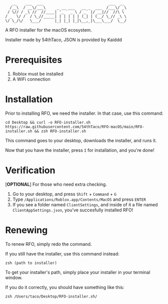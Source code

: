 ```
   __    ___  ___                             ___  __    
  /__\  / __\/___\     _ __ ___   __ _  ___  /___\/ _\   
 / \// / _\ //  //____| '_ ` _ \ / _` |/ __|//  //\ \    
/ _  \/ /  / \_//_____| | | | | | (_| | (__/ \_// _\ \   
\/ \_/\/   \___/      |_| |_| |_|\__,_|\___\___/  \__/  
```

A RFO installer for the macOS ecosystem.

Installer made by 54thTaco, JSON is provided by Kaiddd

# Prerequisites 
1. Roblox must be installed
2. A WiFi connection

# Installation
Prior to installing RFO, we need the installer. In that case, use this command:
```
cd Desktop && curl -o RFO-installer.sh https://raw.githubusercontent.com/54thTaco/RFO-macOS/main/RFO-installer.sh && zsh RFO-installer.sh
```
This command goes to your desktop, downloads the installer, and runs it. 

Now that you have the installer, press `I` for installation, and you're done!

# Verification
[**OPTIONAL**] For those who need extra checking.
1. Go to your desktop, and press `Shift` + `Command` + `G`
2. Type `/Applications/Roblox.app/Contents/MacOS` and press `ENTER`
3. If you see a folder named `ClientSettings`, and inside of it a file named `ClientAppSettings.json`, you've succesfully installed RFO!

# Renewing
To renew RFO, simply redo the command.

If you still have the installer, use this command instead:
```
zsh (path to installer)
```
To get your installer's path, simply place your installer in your terminal window.

If you do it correctly, you should have something like this:
```
zsh /Users/taco/Desktop/RFO-installer.sh/
```
